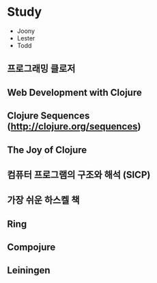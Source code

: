 # Study
- Joony
- Lester
- Todd

## 프로그래밍 클로저

## Web Development with Clojure

## Clojure Sequences (http://clojure.org/sequences)

## The Joy of Clojure

## 컴퓨터 프로그램의 구조와 해석 (SICP)

## 가장 쉬운 하스켈 책

## Ring

## Compojure

## Leiningen
